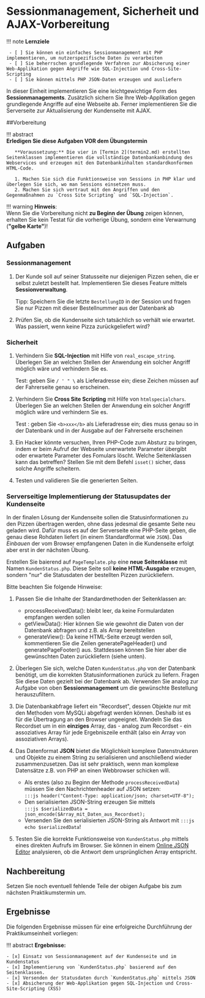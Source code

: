 # Sessionmanagement, Sicherheit und AJAX-Vorbereitung

!!! note
    **Lernziele**

     - [ ] Sie können ein einfaches Sessionmanagement mit PHP implementieren, um nutzerspezifische Daten zu verarbeiten
     - [ ] Sie beherrschen grundlegende Verfahren zur Absicherung einer Web-Applikation gegen Angriffe wie SQL-Injection und Cross-Site-Scripting
     - [ ] Sie können mittels PHP JSON-Daten erzeugen und ausliefern

In dieser Einheit implementieren Sie eine leichtgewichtige Form des **Sessionmanagements**. Zusätzlich sichern Sie Ihre Web-Applikation gegen grundlegende Angriffe auf eine Webseite ab.
Ferner implementieren Sie die Serverseite zur Aktualisierung der Kundenseite mit AJAX. 

##Vorbereitung

!!! abstract  
    **Erledigen Sie diese Aufgaben VOR dem Übungstermin**

       **Voraussetzung:** Die vier in [Termin 2](termin2.md) erstellten Seitenklassen implementieren die vollständige Datenbankanbindung des Webservices und erzeugen mit den Datenbankinhalten standardkonformen HTML-Code.

       1. Machen Sie sich die Funktionsweise von Sessions in PHP klar und überlegen Sie sich, wo man Sessions einsetzen muss. 
       2. Machen Sie sich vertraut mit den Angriffen und den Gegenmaßnahmen zu `Cross Site Scripting` und `SQL-Injection`.

!!! warning
     **Hinweis**:    
     Wenn Sie die Vorbereitung nicht **zu Beginn der Übung** zeigen können, erhalten Sie kein Testat für die vorherige Übung, sondern eine Verwarnung (**"gelbe Karte"**)!

## Aufgaben

### Sessionmanagement

1. Der Kunde soll auf seiner Statusseite nur diejenigen Pizzen sehen, die er selbst zuletzt bestellt hat. Implementieren Sie dieses Feature mittels **Sessionverwaltung**.  

      Tipp: Speichern Sie die letzte `BestellungID` in der Session und fragen Sie nur Pizzen mit dieser Bestellnummer aus der Datenbank ab

2. Prüfen Sie, ob die Kundenseite sich tatsächlich so verhält wie erwartet.
Was passiert, wenn keine Pizza zurückgeliefert wird?

### Sicherheit
1. Verhindern Sie **SQL-Injection** mit Hilfe von `real_escape_string`. Überlegen Sie an welchen Stellen der Anwendung ein solcher Angriff möglich wäre und verhindern Sie es.  

      Test: geben Sie `/ ' " \` als Lieferadresse ein; diese Zeichen müssen auf der Fahrerseite genau so erscheinen.

2. Verhindern Sie **Cross Site Scripting** mit Hilfe von `htmlspecialchars`. Überlegen Sie an welchen Stellen der Anwendung ein solcher Angriff möglich wäre und verhindern Sie es. 

      Test
      : geben Sie `<b>xxx</b>` als Lieferadresse ein; dies muss genau so in der Datenbank und in der Ausgabe auf der Fahrerseite erscheinen

3. Ein Hacker könnte versuchen, Ihren PHP-Code zum Absturz zu bringen, indem er beim Aufruf der Webseite unerwartete Parameter übergibt oder erwartete Parameter des Fomulars löscht.
Welche Seitenklassen kann das betreffen? Stellen Sie mit dem Befehl `isset()` sicher, dass solche Angriffe scheitern.

4. Testen und validieren Sie die generierten Seiten.

### Serverseitige Implementierung der Statusupdates der Kundenseite

In der finalen Lösung der Kundenseite sollen die Statusinformationen zu den Pizzen übertragen werden, ohne dass jedesmal die gesamte Seite neu geladen wird. Dafür muss es auf der Serverseite eine PHP-Seite geben, die genau diese Rohdaten liefert (in einem Standardformat wie `JSON`). Das *Einbauen* der vom Browser empfangenen Daten in die Kundenseite erfolgt aber erst in der nächsten Übung. 

Erstellen Sie baierend auf `PageTemplate.php` eine **neue Seitenklasse** mit Namen `KundenStatus.php`. Diese Seite soll **keine HTML-Ausgabe** erzeugen, sondern "nur" die Statusdaten der bestellten Pizzen zurückliefern. 
   
Bitte beachten Sie folgende Hinweise: 

1. Passen Sie die Inhalte der Standardmethoden der Seitenklassen an:
    - processReceivedData(): bleibt leer, da keine Formulardaten empfangen werden sollen
    - getViewData(): Hier können Sie wie gewohnt die Daten von der Datenbank abfragen und z.B. als Array bereitstellen
    - generateView(): Da keine HTML-Seite erzeugt werden soll, kommentieren Sie die Zeilen generatePageHeader() und generatePageFooter() aus. Stattdessen können Sie hier aber die gewünschten Daten zurückliefern (siehe unten).
  
2. Überlegen Sie sich, welche Daten `KundenStatus.php` von der Datenbank benötigt, um die korrekten Statusinformationen zurück zu liefern.
Fragen Sie diese Daten gezielt bei der Datenbank ab. Verwenden Sie analog zur Aufgabe von oben **Sessionmanagement** um die gewünschte Bestellung herauszufiltern. 
3. Die Datenbankabfrage liefert ein "Recordset", dessen Objekte nur mit den Methoden vom MySQLi abgefragt werden können. Deshalb ist es für die Übertragung an den Browser ungeeignet. Wandeln Sie das Recordset um in ein **einziges** Array, das - analog zum Recordset - ein assoziatives Array für jede Ergebniszeile enthält (also ein Array von assoziativen Arrays).
4. Das Datenformat **JSON** bietet die Möglichkeit komplexe Datenstrukturen und Objekte zu einem String zu serialisieren und anschließend wieder zusammenzusetzen. Das ist sehr praktisch, wenn man komplexe Datensätze z.B. von PHP an einen Webbrowser schicken will.

    - Als erstes (also zu Beginn der Methode `processReceivedData`) müssen Sie den Nachrichtenheader auf JSON setzen:    
      `:::js header("Content-Type: application/json; charset=UTF-8");`
    - Den serialisierten JSON-String erzeugen Sie mittels    
    `:::js $serializedData = json_encode($Array_mit_Daten_aus_Recordset);`
    - Versenden Sie den serialisierten JSON-String als Antwort mit `:::js echo $serializedData`!

5.  Testen Sie die korrekte Funktionsweise von `KundenStatus.php` mittels eines direkten Aufrufs im Browser. Sie können in einem [Online JSON Editor](https://jsoneditoronline.org/) analysieren, ob die Antwort dem ursprünglichen Array entspricht.

## Nachbereitung
Setzen Sie noch eventuell fehlende Teile der obigen Aufgabe bis zum nächsten Praktikumstermin um. 


## Ergebnisse

Die folgenden Ergebnisse müssen für eine erfolgreiche Durchführung der Praktikumseinheit vorliegen:

!!! abstract
    __Ergebnisse:__

    - [x] Einsatz von Sessionmanagement auf der Kundenseite und im Kundenstatus
    - [x] Implementierung von `KundenStatus.php` basierend auf den Seitenklassen. 
    - [x] Versenden der Statusdaten durch `KundenStatus.php` mittels JSON
    - [x] Absicherung der Web-Applikation gegen SQL-Injection und Cross-Site-Scripting (XSS)
    
